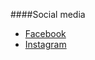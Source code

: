 ####Social media

* [Facebook](https://www.facebook.com/simon.wallin.180)
* [Instagram](https://www.instagram.com/simaow/)
